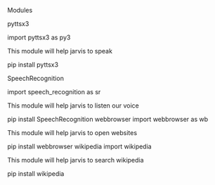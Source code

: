 Modules

pyttsx3

import pyttsx3 as py3


This module will help jarvis to speak

pip install pyttsx3

SpeechRecognition

import speech_recognition as sr

This module will help jarvis to listen our voice

pip install SpeechRecognition
webbrowser
import webbrowser as wb

This module will help jarvis to open websites

pip install webbrowser
wikipedia
import wikipedia

This module will help jarvis to search wikipedia

pip install wikipedia
